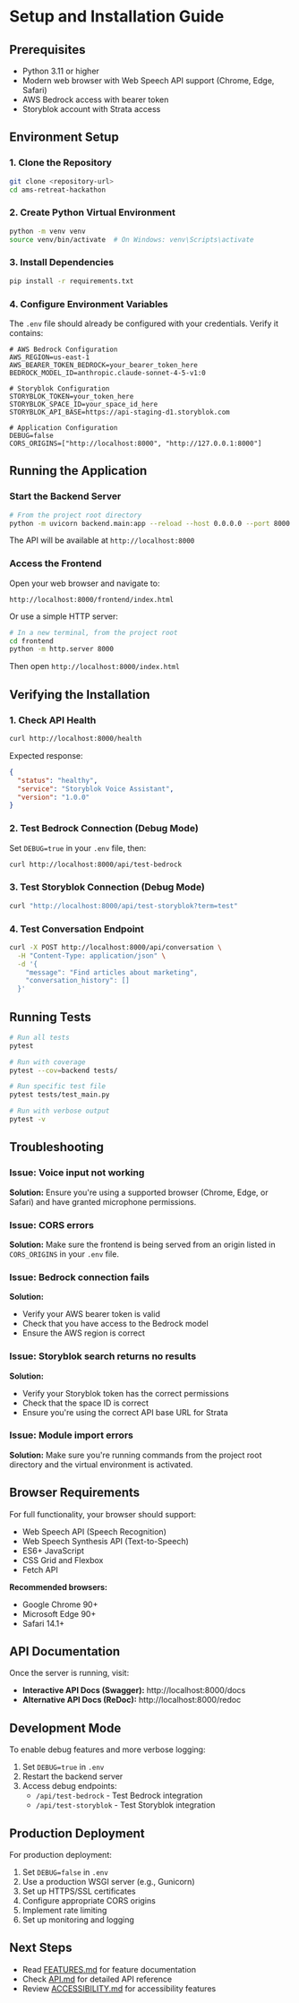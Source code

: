 # Setup and Installation Guide

## Prerequisites

- Python 3.11 or higher
- Modern web browser with Web Speech API support (Chrome, Edge, Safari)
- AWS Bedrock access with bearer token
- Storyblok account with Strata access

## Environment Setup

### 1. Clone the Repository

```bash
git clone <repository-url>
cd ams-retreat-hackathon
```

### 2. Create Python Virtual Environment

```bash
python -m venv venv
source venv/bin/activate  # On Windows: venv\Scripts\activate
```

### 3. Install Dependencies

```bash
pip install -r requirements.txt
```

### 4. Configure Environment Variables

The `.env` file should already be configured with your credentials. Verify it contains:

```
# AWS Bedrock Configuration
AWS_REGION=us-east-1
AWS_BEARER_TOKEN_BEDROCK=your_bearer_token_here
BEDROCK_MODEL_ID=anthropic.claude-sonnet-4-5-v1:0

# Storyblok Configuration
STORYBLOK_TOKEN=your_token_here
STORYBLOK_SPACE_ID=your_space_id_here
STORYBLOK_API_BASE=https://api-staging-d1.storyblok.com

# Application Configuration
DEBUG=false
CORS_ORIGINS=["http://localhost:8000", "http://127.0.0.1:8000"]
```

## Running the Application

### Start the Backend Server

```bash
# From the project root directory
python -m uvicorn backend.main:app --reload --host 0.0.0.0 --port 8000
```

The API will be available at `http://localhost:8000`

### Access the Frontend

Open your web browser and navigate to:

```
http://localhost:8000/frontend/index.html
```

Or use a simple HTTP server:

```bash
# In a new terminal, from the project root
cd frontend
python -m http.server 8000
```

Then open `http://localhost:8000/index.html`

## Verifying the Installation

### 1. Check API Health

```bash
curl http://localhost:8000/health
```

Expected response:
```json
{
  "status": "healthy",
  "service": "Storyblok Voice Assistant",
  "version": "1.0.0"
}
```

### 2. Test Bedrock Connection (Debug Mode)

Set `DEBUG=true` in your `.env` file, then:

```bash
curl http://localhost:8000/api/test-bedrock
```

### 3. Test Storyblok Connection (Debug Mode)

```bash
curl "http://localhost:8000/api/test-storyblok?term=test"
```

### 4. Test Conversation Endpoint

```bash
curl -X POST http://localhost:8000/api/conversation \
  -H "Content-Type: application/json" \
  -d '{
    "message": "Find articles about marketing",
    "conversation_history": []
  }'
```

## Running Tests

```bash
# Run all tests
pytest

# Run with coverage
pytest --cov=backend tests/

# Run specific test file
pytest tests/test_main.py

# Run with verbose output
pytest -v
```

## Troubleshooting

### Issue: Voice input not working

**Solution:** Ensure you're using a supported browser (Chrome, Edge, or Safari) and have granted microphone permissions.

### Issue: CORS errors

**Solution:** Make sure the frontend is being served from an origin listed in `CORS_ORIGINS` in your `.env` file.

### Issue: Bedrock connection fails

**Solution:** 
- Verify your AWS bearer token is valid
- Check that you have access to the Bedrock model
- Ensure the AWS region is correct

### Issue: Storyblok search returns no results

**Solution:**
- Verify your Storyblok token has the correct permissions
- Check that the space ID is correct
- Ensure you're using the correct API base URL for Strata

### Issue: Module import errors

**Solution:** Make sure you're running commands from the project root directory and the virtual environment is activated.

## Browser Requirements

For full functionality, your browser should support:

- Web Speech API (Speech Recognition)
- Web Speech Synthesis API (Text-to-Speech)
- ES6+ JavaScript
- CSS Grid and Flexbox
- Fetch API

**Recommended browsers:**
- Google Chrome 90+
- Microsoft Edge 90+
- Safari 14.1+

## API Documentation

Once the server is running, visit:

- **Interactive API Docs (Swagger):** http://localhost:8000/docs
- **Alternative API Docs (ReDoc):** http://localhost:8000/redoc

## Development Mode

To enable debug features and more verbose logging:

1. Set `DEBUG=true` in `.env`
2. Restart the backend server
3. Access debug endpoints:
   - `/api/test-bedrock` - Test Bedrock integration
   - `/api/test-storyblok` - Test Storyblok integration

## Production Deployment

For production deployment:

1. Set `DEBUG=false` in `.env`
2. Use a production WSGI server (e.g., Gunicorn)
3. Set up HTTPS/SSL certificates
4. Configure appropriate CORS origins
5. Implement rate limiting
6. Set up monitoring and logging

## Next Steps

- Read [FEATURES.md](./FEATURES.md) for feature documentation
- Check [API.md](./API.md) for detailed API reference
- Review [ACCESSIBILITY.md](./ACCESSIBILITY.md) for accessibility features